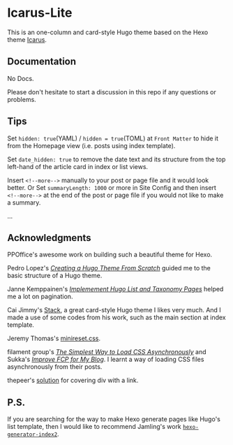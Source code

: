 

# Icarus-Lite

This is an one-column and card-style Hugo theme based on the Hexo theme [Icarus](https://github.com/ppoffice/hexo-theme-icarus).


## Documentation

No Docs.

Please don't hesitate to start a discussion in this repo if any questions or problems.


## Tips

Set `hidden: true`(YAML) / `hidden = true`(TOML) at `Front Matter` to hide it from the Homepage view (i.e. posts using index template).

Set `date_hidden: true` to remove the date text and its structure from the top left-hand of the article card in index or list views.

Insert `<!--more-->` manually to your post or page file and it would look better. Or Set `summaryLength: 1000` or more in Site Config and then insert `<!--more-->` at the end of the post or page file if you would not like to make a summary.

...


## Acknowledgments

PPOffice's awesome work on building such a beautiful theme for Hexo.

Pedro Lopez's [*Creating a Hugo Theme From Scratch*](https://retrolog.io/blog/creating-a-hugo-theme-from-scratch/) guided me to the basic structure of a Hugo theme.

Janne Kemppainen's [*Implemement Hugo List and Taxonomy Pages*](https://pakstech.com/blog/hugo-list-page/) helped me a lot on pagination.

Cai Jimmy's [Stack](https://github.com/CaiJimmy/hugo-theme-stack), a great card-style Hugo theme I likes very much. And I made a use of some codes from his work, such as the main section at index template.

Jeremy Thomas's [minireset.css](https://github.com/jgthms/minireset.css).

filament group's [*The Simplest Way to Load CSS Asynchronously*](https://www.filamentgroup.com/lab/load-css-simpler/) and Sukka's [*Improve FCP for My Blog*](https://blog.skk.moe/post/improve-fcp-for-my-blog/). I learnt a way of loading CSS files asynchronously from their posts.

thepeer's [solution](https://stackoverflow.com/questions/796087/make-a-div-into-a-link/3494108#3494108) for covering div with a link.


## P.S.

If you are searching for the way to make Hexo generate pages like Hugo's list template, then I would like to recommend Jamling's work [`hexo-generator-index2`](https://github.com/Jamling/hexo-generator-index2).


